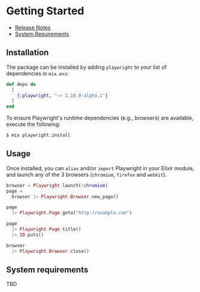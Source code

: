# Getting Started

- [Release Notes](/basics-release-notes.html)
- [System Requirements](#system-requirements)

## Installation

The package can be installed by adding `playwright` to your list of dependencies in `mix.exs`:

```elixir
def deps do
  [
    {:playwright, "~> 1.18.0-alpha.1"}
  ]
end
```

To ensure Playwright's runtime dependencies (e.g., browsers) are available, execute the following:

```bash
$ mix playwright.install
```

## Usage

Once installed, you can `alias` and/or `import` Playwright in your Elixir module, and launch any of the 3 browsers (`chromium`, `firefox` and `webkit`).

```elixir
browser = Playwright.launch(:chromium)
page =
  browser |> Playwright.Browser.new_page()

page
  |> Playwright.Page.goto("http://example.com")

page
  |> Playwright.Page.title()
  |> IO.puts()

browser
  |> Playwright.Browser.close()
```

## System requirements

TBD
